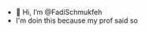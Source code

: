 - 👋 Hi, I’m @FadiSchmukfeh
- I'm doin this because my prof said so

<!---
FadiSchmukfeh/FadiSchmukfeh is a ✨ special ✨ repository because its `README.md` (this file) appears on your GitHub profile.
You can click the Preview link to take a look at your changes.
--->
